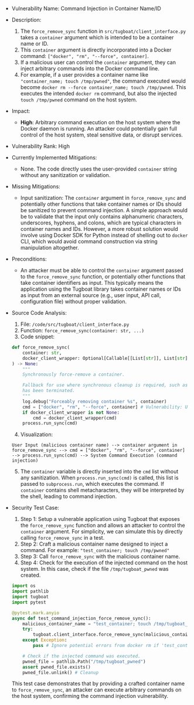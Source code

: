 - Vulnerability Name: Command Injection in Container Name/ID
- Description:
    1. The `force_remove_sync` function in `src/tugboat/client_interface.py` takes a `container` argument which is intended to be a container name or ID.
    2. This `container` argument is directly incorporated into a Docker command: `["docker", "rm", "--force", container]`.
    3. If a malicious user can control the `container` argument, they can inject arbitrary commands into the Docker command line.
    4. For example, if a user provides a container name like `"container_name; touch /tmp/pwned"`, the command executed would become `docker rm --force container_name; touch /tmp/pwned`. This executes the intended `docker rm` command, but also the injected `touch /tmp/pwned` command on the host system.
- Impact:
    - **High**: Arbitrary command execution on the host system where the Docker daemon is running. An attacker could potentially gain full control of the host system, steal sensitive data, or disrupt services.
- Vulnerability Rank: High
- Currently Implemented Mitigations:
    - None. The code directly uses the user-provided `container` string without any sanitization or validation.
- Missing Mitigations:
    - Input sanitization: The `container` argument in `force_remove_sync` and potentially other functions that take container names or IDs should be sanitized to prevent command injection.  A simple approach would be to validate that the input only contains alphanumeric characters, underscores, hyphens, and colons, which are typical characters in container names and IDs. However, a more robust solution would involve using Docker SDK for Python instead of shelling out to `docker` CLI, which would avoid command construction via string manipulation altogether.
- Preconditions:
    - An attacker must be able to control the `container` argument passed to the `force_remove_sync` function, or potentially other functions that take container identifiers as input. This typically means the application using the Tugboat library takes container names or IDs as input from an external source (e.g., user input, API call, configuration file) without proper validation.
- Source Code Analysis:
    1. File: `/code/src/tugboat/client_interface.py`
    2. Function: `force_remove_sync(container: str, ...)`
    3. Code snippet:
    ```python
    def force_remove_sync(
        container: str,
        docker_client_wrapper: Optional[Callable[[List[str]], List[str]]] = None,
    ) -> None:
        """
        Synchronously force-remove a container.

        Fallback for use where synchronous cleanup is required, such as when the event loop
        has been terminated.
        """
        log.debug("Forceably removing container %s", container)
        cmd = ["docker", "rm", "--force", container] # Vulnerability: User-controlled 'container' directly in command
        if docker_client_wrapper is not None:
            cmd = docker_client_wrapper(cmd)
        process.run_sync(cmd)
    ```
    4. Visualization:
    ```
    User Input (malicious container name) --> container argument in force_remove_sync --> cmd = ["docker", "rm", "--force", container] --> process.run_sync(cmd) --> System Command Execution (command injection)
    ```
    5. The `container` variable is directly inserted into the `cmd` list without any sanitization. When `process.run_sync(cmd)` is called, this list is passed to `subprocess.run`, which executes the command. If `container` contains shell metacharacters, they will be interpreted by the shell, leading to command injection.

- Security Test Case:
    1. Step 1: Setup a vulnerable application using Tugboat that exposes the `force_remove_sync` function and allows an attacker to control the `container` argument. For simplicity, we can simulate this by directly calling `force_remove_sync` in a test.
    2. Step 2: Craft a malicious container name designed to inject a command. For example: `"test_container; touch /tmp/pwned"`
    3. Step 3: Call `force_remove_sync` with the malicious container name.
    4. Step 4: Check for the execution of the injected command on the host system. In this case, check if the file `/tmp/tugboat_pwned` was created.

    ```python
    import os
    import pathlib
    import tugboat
    import pytest

    @pytest.mark.anyio
    async def test_command_injection_force_remove_sync():
        malicious_container_name = "test_container; touch /tmp/tugboat_pwned"
        try:
            tugboat.client_interface.force_remove_sync(malicious_container_name)
        except Exception:
            pass # Ignore potential errors from docker rm if 'test_container' does not exist

        # Check if the injected command was executed.
        pwned_file = pathlib.Path("/tmp/tugboat_pwned")
        assert pwned_file.exists()
        pwned_file.unlink() # Cleanup
    ```
    This test case demonstrates that by providing a crafted container name to `force_remove_sync`, an attacker can execute arbitrary commands on the host system, confirming the command injection vulnerability.